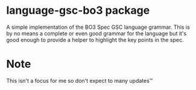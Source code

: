 # language-gsc-bo3 package

A simple implementation of the BO3 Spec GSC language grammar. This is by no means a complete or even good grammar for the language but it's good enough to provide a helper to highlight the key points in the spec.

# Note
This isn't a focus for me so don't expect to many updates™️
